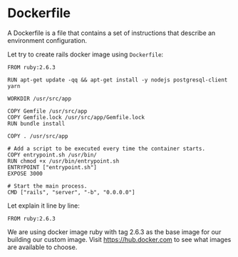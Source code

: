# Dockerfile

A Dockerfile is a file that contains a set of instructions that describe an environment configuration.

Let try to create rails docker image using `Dockerfile`:

```docker
FROM ruby:2.6.3

RUN apt-get update -qq && apt-get install -y nodejs postgresql-client yarn

WORKDIR /usr/src/app

COPY Gemfile /usr/src/app
COPY Gemfile.lock /usr/src/app/Gemfile.lock
RUN bundle install

COPY . /usr/src/app

# Add a script to be executed every time the container starts.
COPY entrypoint.sh /usr/bin/
RUN chmod +x /usr/bin/entrypoint.sh
ENTRYPOINT ["entrypoint.sh"]
EXPOSE 3000

# Start the main process.
CMD ["rails", "server", "-b", "0.0.0.0"]
```
Let explain it line by line:

```docker
FROM ruby:2.6.3
```

We are using docker image ruby with tag 2.6.3 as the base image for our building our custom image. Visit https://hub.docker.com to see what images are available to choose.